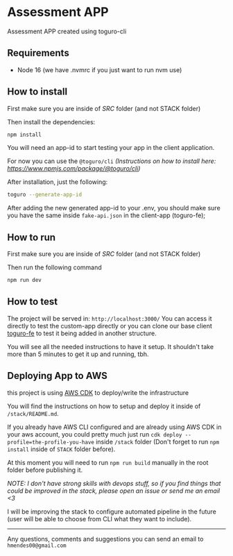 # Assessment APP

Assessment APP created using toguro-cli

## Requirements

- Node 16 (we have .nvmrc if you just want to run nvm use)

## How to install

First make sure you are inside of _SRC_ folder (and not STACK folder)

Then install the dependencies:

```bash
npm install
```

You will need an app-id to start testing your app in the client application.

For now you can use the `@toguro/cli` _(Instructions on how to install here: https://www.npmjs.com/package/@toguro/cli)_

After installation, just the following:

```bash
toguro --generate-app-id
```

After adding the new generated app-id to your .env, you should make sure you have the same inside `fake-api.json` in the client-app (toguro-fe);

## How to run

First make sure you are inside of _SRC_ folder (and not STACK folder)

Then run the following command

```bash
npm run dev
```

## How to test

The project will be served in: `http://localhost:3000/`
You can access it directly to test the custom-app directly or you can clone our base client [toguro-fe](https://github.com/hmendes00/toguro-fe) to test it being added in another structure.

You will see all the needed instructions to have it setup.
It shouldn't take more than 5 minutes to get it up and running, tbh.

## Deploying App to AWS

this project is using [AWS CDK](https://docs.aws.amazon.com/cdk/v2/guide/home.html) to deploy/write the infrastructure

You will find the instructions on how to setup and deploy it inside of `/stack/README.md`.

If you already have AWS CLI configured and are already using AWS CDK in your aws account, you could pretty much just run
`cdk deploy --profile=the-profile-you-have` inside `/stack` folder (Don't forget to run `npm install` inside of `STACK` folder before).

At this moment you will need to run `npm run build` manually in the root folder before publishing it.

_NOTE: I don't have strong skills with devops stuff, so if you find things that could be improved in the stack, please open an issue or send me an email <3_

I will be improving the stack to configure automated pipeline in the future (user will be able to choose from CLI what they want to include).

---

Any questions, comments and suggestions you can send an email to
`hmendes00@gmail.com`
